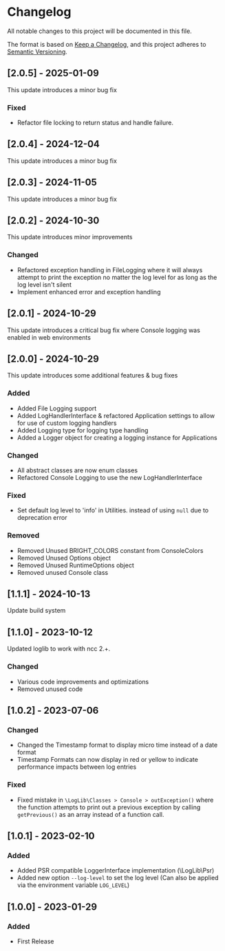 # Changelog

All notable changes to this project will be documented in this file.

The format is based on [Keep a Changelog](https://keepachangelog.com/en/1.0.0/),
and this project adheres to [Semantic Versioning](https://semver.org/spec/v2.0.0.html).

## [2.0.5] - 2025-01-09

This update introduces a minor bug fix

### Fixed
 - Refactor file locking to return status and handle failure.


## [2.0.4] - 2024-12-04

This update introduces a minor bug fix


## [2.0.3] - 2024-11-05

This update introduces a minor bug fix


## [2.0.2] - 2024-10-30

This update introduces minor improvements

### Changed
 - Refactored exception handling in FileLogging where it will always attempt to print the exception no matter
   the log level for as long as the log level isn't silent
 - Implement enhanced error and exception handling


## [2.0.1] - 2024-10-29

This update introduces a critical bug fix where Console logging was enabled in web environments


## [2.0.0] - 2024-10-29

This update introduces some additional features & bug fixes

### Added
 - Added File Logging support
 - Added LogHandlerInterface & refactored Application settings to allow for use of custom logging handlers
 - Added Logging type for logging type handling
 - Added a Logger object for creating a logging instance for Applications

### Changed
 - All abstract classes are now enum classes
 - Refactored Console Logging to use the new LogHandlerInterface

### Fixed
 - Set default log level to 'info' in Utilities. instead of using `null` due to deprecation error

### Removed
- Removed Unused BRIGHT_COLORS constant from ConsoleColors
- Removed Unused Options object
- Removed Unused RuntimeOptions object
- Removed unused Console class


## [1.1.1] - 2024-10-13

Update build system



## [1.1.0] - 2023-10-12

Updated loglib to work with ncc 2.+.

### Changed

 - Various code improvements and optimizations
 - Removed unused code


## [1.0.2] - 2023-07-06

### Changed 
 * Changed the Timestamp format to display micro time instead of a date format
 * Timestamp Formats can now display in red or yellow to indicate performance impacts between log entries

### Fixed
 * Fixed mistake in `\LogLib\Classes > Console > outException()` where the function attempts to print out a previous
   exception by calling `getPrevious()` as an array instead of a function call.


## [1.0.1] - 2023-02-10

### Added
 * Added PSR compatible LoggerInterface implementation (\LogLib\Psr)
 * Added new option `--log-level` to set the log level (Can also be applied via the environment variable `LOG_LEVEL`)


## [1.0.0] - 2023-01-29

### Added
 * First Release